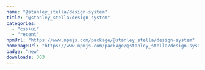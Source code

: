 ```yaml
---
name: "@stanley_stella/design-system"
title: "@stanley_stella/design-system"
categories:
  - "css+ui"
  - "recent"
npmUrl: "https://www.npmjs.com/package/@stanley_stella/design-system"
homepageUrl: "https://www.npmjs.com/package/@stanley_stella/design-system"
badge: "new"
downloads: 303
---
```


